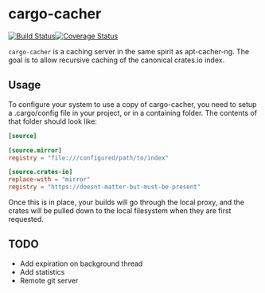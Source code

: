# cargo-cacher

[![Build Status](https://travis-ci.org/ChrisMacNaughton/cargo-cacher.svg?branch=master)](https://travis-ci.org/ChrisMacNaughton/cargo-cacher)[![Coverage Status](https://coveralls.io/repos/github/ChrisMacNaughton/cargo-cacher/badge.svg?branch=master)](https://coveralls.io/github/ChrisMacNaughton/cargo-cacher?branch=master)

`cargo-cacher` is a caching server in the same spirit as apt-cacher-ng. The goal is to allow recursive caching of the canonical crates.io index.

## Usage

To configure your system to use a copy of cargo-cacher, you need to setup a .cargo/config file in your project, or in a containing folder. The contents of that folder should look like:

```toml
[source]

[source.mirror]
registry = "file:///configured/path/to/index"

[source.crates-io]
replace-with = "mirror"
registry = "https://doesnt-matter-but-must-be-present"
```

Once this is in place, your builds will go through the local proxy, and the crates will be pulled down to the local filesystem when they are first requested.

## TODO

- Add expiration on background thread
- Add statistics
- Remote git server
